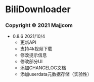 # BiliDownloader

### Copyright © 2021 Majjcom

+ 0.8.6 2021/10/4
  + 更新API
  + 支持4k视频下载
  + 修改提示信息
  + 修改部分UI
  + 添加CHANGELOG文档
  + 添加userdata元数据存储（实验性）


